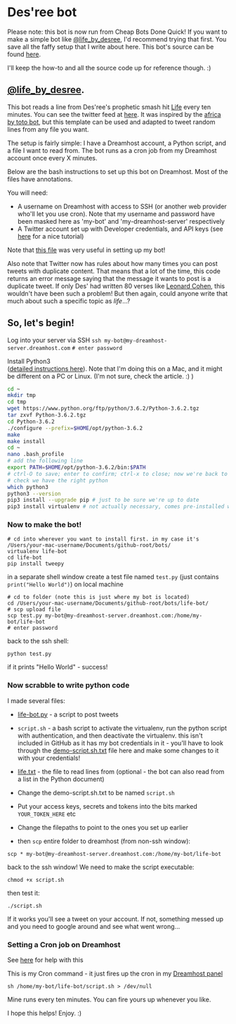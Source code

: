 # Des'ree bot

Please note: this bot is now run from Cheap Bots Done Quick! If you want to make a simple bot like [@life_by_desree](https://twitter.com/life_by_desree), I'd recommend trying that first. You save all the faffy setup that I write about here. This bot's source can be found [here](https://cheapbotsdonequick.com/source/life_by_desree).

I'll keep the how-to and all the source code up for reference though. :)

## [@life_by_desree](https://twitter.com/life_by_desree).

This bot reads a line from Des'ree's prophetic smash hit [Life](https://www.youtube.com/watch?v=BKtrWU4zaaI) every ten minutes. You can see the twitter feed at [here](https://twitter.com/life_by_desree). It was inspired by the [africa by toto bot](https://twitter.com/africabytotobot), but this template can be used and adapted to tweet random lines from any file you want.

The setup is fairly simple: I have a Dreamhost account, a Python script, and a file I want to read from. The bot runs as a cron job from my Dreamhost account once every X minutes.

Below are the bash instructions to set up this bot on Dreamhost. Most of the files have annotations.

You will need:

- A username on Dreamhost with access to SSH (or another web provider who'll let you use cron). Note that my username and password have been masked here as 'my-bot' and 'my-dreamhost-server' respectively
- A Twitter account set up with Developer credentials, and API keys (see [here](https://www.slickremix.com/docs/how-to-get-api-keys-and-tokens-for-twitter/) for a nice tutorial)

Note that [this file](https://gist.github.com/moonmilk/8d78032debd16f31a8a9) was very useful in setting up my bot!

Also note that Twitter now has rules about how many times you can post tweets with duplicate content. That means that a lot of the time, this code returns an error message saying that the message it wants to post is a duplicate tweet. If only Des' had written 80 verses like [Leonard Cohen](https://www.theguardian.com/music/2008/dec/19/leonard-cohen-hallelujah-christmas), this wouldn't have been such a problem! But then again, could anyone write that much about such a specific topic as _life_...?


## So, let's begin!

Log into your server via SSH
```ssh my-bot@my-dreamhost-server.dreamhost.com```
```# enter password```

Install Python3  
([detailed instructions here](https://help.dreamhost.com/hc/en-us/articles/115000702772-Installing-a-custom-version-of-Python-3)). Note that I'm doing this on a Mac, and it might be different on a PC or Linux. (I'm not sure, check the article. :) )

```bash
cd ~
mkdir tmp
cd tmp
wget https://www.python.org/ftp/python/3.6.2/Python-3.6.2.tgz
tar zxvf Python-3.6.2.tgz
cd Python-3.6.2
./configure --prefix=$HOME/opt/python-3.6.2
make
make install
cd ~
nano .bash_profile
# add the following line
export PATH=$HOME/opt/python-3.6.2/bin:$PATH
# ctrl-O to save; enter to confirm; ctrl-x to close; now we're back to bash
# check we have the right python
which python3
python3 --version
pip3 install --upgrade pip # just to be sure we're up to date
pip3 install virtualenv # not actually necessary, comes pre-installed with python 3
```

### Now to make the bot!
```
# cd into wherever you want to install first. in my case it's /Users/your-mac-username/Documents/github-root/bots/
virtualenv life-bot
cd life-bot
pip install tweepy
```

in a separate shell window
create a test file named ```test.py``` (just contains ```print("Hello World")```) on local machine
```
# cd to folder (note this is just where my bot is located)
cd /Users/your-mac-username/Documents/github-root/bots/life-bot/
# scp upload file
scp test.py my-bot@my-dreamhost-server.dreamhost.com:/home/my-bot/life-bot
# enter password
```

back to the ssh shell:

```
python test.py
```

if it prints "Hello World" - success!


### Now scrabble to write python code

I made several files:

- [life-bot.py](life-bot.py) - a script to post tweets
-  ```script.sh``` - a bash script to activate the virtualenv, run the python script with authentication, and then deactivate the virtualenv. this isn't included in GitHub as it has my bot credentials in it - you'll have to look through the [demo-script.sh.txt](demo-script.sh.txt) file here and make some changes to it with your credentials!
-  [life.txt](life.txt) - the file to read lines from (optional - the bot can also read from a list in the Python document)



- Change the demo-script.sh.txt to be named ```script.sh```
- Put your access keys, secrets and tokens into the bits marked ```YOUR_TOKEN_HERE``` etc
- Change the filepaths to point to the ones you set up earlier
- then ```scp``` entire folder to dreamhost (from non-ssh window):
```
scp * my-bot@my-dreamhost-server.dreamhost.com:/home/my-bot/life-bot
```

back to the ssh window! We need to make the script executable:
```
chmod +x script.sh
```
then test it:
```
./script.sh
```

If it works you'll see a tweet on your account. If not, something messed up and you need to google around and see what went wrong...

### Setting a Cron job on Dreamhost

See [here](https://help.dreamhost.com/hc/en-us/articles/215088668-How-do-I-create-a-cron-job-) for help with this

This is my Cron command - it just fires up the cron in my [Dreamhost panel](https://panel.dreamhost.com/index.cgi?tree=advanced.cron&)
```
sh /home/my-bot/life-bot/script.sh > /dev/null
```
Mine runs every ten minutes. You can fire yours up whenever you like.

I hope this helps! Enjoy. :)
